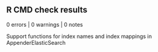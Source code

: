 ## R CMD check results

0 errors | 0 warnings | 0 notes

Support functions for index names and index mappings in AppenderElasticSearch
